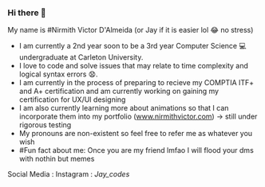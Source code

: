 ### Hi there 👋
My name is #Nirmith Victor D'Almeida (or Jay if it is easier lol :joy: no stress)

- I am currently a 2nd year soon to be a 3rd year Computer Science 💻 undergraduate at Carleton University.
- I love to code and solve issues that may relate to time complexity and logical syntax errors 😧.
- I am currently in the process of preparing to recieve my COMPTIA ITF+ and A+ certification and am currently working on gaining my certification for UX/UI designing
- I am also currently learning more about animations so that I can incorporate them into my portfolio (www.nirmithvictor.com) -> still under rigorous testing
- My pronouns are non-existent so feel free to refer me as whatever you wish
- #Fun fact about me: Once you are my friend lmfao I will flood your dms with nothin but memes

Social Media : Instagram : _Jay_codes_
